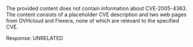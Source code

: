 The provided content does not contain information about CVE-2005-4363. The content consists of a placeholder CVE description and two web pages from OVHcloud and Flexera, none of which are relevant to the specified CVE.

Response: UNRELATED